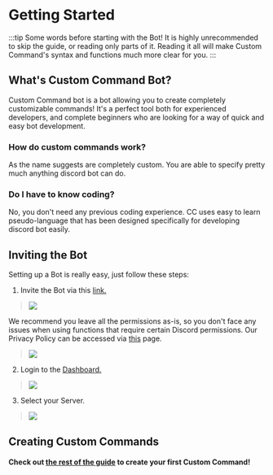 # Getting Started
:::tip Some words before starting with the Bot!
It is highly unrecommended to skip the guide, or reading only parts of it. Reading it all will make Custom Command's syntax and functions much more clear for you.
:::

## What's Custom Command Bot?
Custom Command bot is a bot allowing you to create completely customizable commands!
It's a perfect tool both for experienced developers, and complete beginners who are looking for a way of quick and easy bot development.

### How do custom commands work?
As the name suggests are completely custom. You are able to specify pretty much anything discord bot can do.

### Do I have to know coding?
No, you don't need any previous coding experience. CC uses easy to learn pseudo-language that has been designed specifically for developing discord bot easily.

## Inviting the Bot
Setting up a Bot is really easy, just follow these steps:
1. Invite the Bot via this [link.](https://discord.com/api/oauth2/authorize?client_id=725721249652670555&permissions=268561655&scope=bot)
> ![](https://i.imgur.com/NQp3N8L.png)

We recommend you leave all the permissions as-is, so you don't face any issues when using functions that require certain Discord permissions. Our Privacy Policy can be accessed via [this](https://doc.ccommandbot.com/Guide/policy.html) page.

> ![](https://i.imgur.com/7WnDcnG.png)

2. Login to the [Dashboard.](https://ccommandbot.com/auth/login)

> ![](https://i.imgur.com/pvJ3i6R.png)

3. Select your Server.

> ![](https://i.imgur.com/XxSsZ4G.png)


## Creating Custom Commands
#### Check out [the rest of the guide](../Guide/1.create.md) to create your first Custom Command!


<!-- ### Welcomer
Do you want to send a message, when a member joined your server? Then this one is the best for you! 

You haven't got much options, so if you want to do other things as well, when a member joins, then choose [Custom Commands](../Guide/1.create.md)

#### For setting up the welcomer, follow [this link](../Guide/welcomer.md)


### Embed Builder
Do you want to send a beautiful embed? One time, for example, the rules... Then this one is the best for you! 

Do you want to send a message, when a member joined your server? Then choose [the welcomer](../Guide/welcomer.md)

#### For a guide, for using the embed builder, follow [this link](../Guide/embedBuilder.md) -->